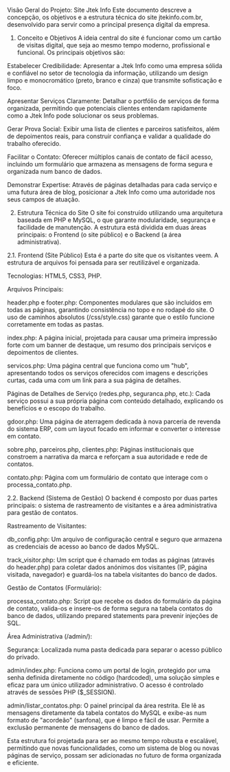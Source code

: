 Visão Geral do Projeto: Site Jtek Info
Este documento descreve a concepção, os objetivos e a estrutura técnica do site jtekinfo.com.br, desenvolvido para servir como a principal presença digital da empresa.

1. Conceito e Objetivos
A ideia central do site é funcionar como um cartão de visitas digital, que seja ao mesmo tempo moderno, profissional e funcional. Os principais objetivos são:

Estabelecer Credibilidade: Apresentar a Jtek Info como uma empresa sólida e confiável no setor de tecnologia da informação, utilizando um design limpo e monocromático (preto, branco e cinza) que transmite sofisticação e foco.

Apresentar Serviços Claramente: Detalhar o portfólio de serviços de forma organizada, permitindo que potenciais clientes entendam rapidamente como a Jtek Info pode solucionar os seus problemas.

Gerar Prova Social: Exibir uma lista de clientes e parceiros satisfeitos, além de depoimentos reais, para construir confiança e validar a qualidade do trabalho oferecido.

Facilitar o Contato: Oferecer múltiplos canais de contato de fácil acesso, incluindo um formulário que armazena as mensagens de forma segura e organizada num banco de dados.

Demonstrar Expertise: Através de páginas detalhadas para cada serviço e uma futura área de blog, posicionar a Jtek Info como uma autoridade nos seus campos de atuação.

2. Estrutura Técnica do Site
O site foi construído utilizando uma arquitetura baseada em PHP e MySQL, o que garante modularidade, segurança e facilidade de manutenção. A estrutura está dividida em duas áreas principais: o Frontend (o site público) e o Backend (a área administrativa).

2.1. Frontend (Site Público)
Esta é a parte do site que os visitantes veem. A estrutura de arquivos foi pensada para ser reutilizável e organizada.

Tecnologias: HTML5, CSS3, PHP.

Arquivos Principais:

header.php e footer.php: Componentes modulares que são incluídos em todas as páginas, garantindo consistência no topo e no rodapé do site. O uso de caminhos absolutos (/css/style.css) garante que o estilo funcione corretamente em todas as pastas.

index.php: A página inicial, projetada para causar uma primeira impressão forte com um banner de destaque, um resumo dos principais serviços e depoimentos de clientes.

servicos.php: Uma página central que funciona como um "hub", apresentando todos os serviços oferecidos com imagens e descrições curtas, cada uma com um link para a sua página de detalhes.

Páginas de Detalhes de Serviço (redes.php, seguranca.php, etc.): Cada serviço possui a sua própria página com conteúdo detalhado, explicando os benefícios e o escopo do trabalho.

gdoor.php: Uma página de aterragem dedicada à nova parceria de revenda do sistema ERP, com um layout focado em informar e converter o interesse em contato.

sobre.php, parceiros.php, clientes.php: Páginas institucionais que constroem a narrativa da marca e reforçam a sua autoridade e rede de contatos.

contato.php: Página com um formulário de contato que interage com o processa_contato.php.

2.2. Backend (Sistema de Gestão)
O backend é composto por duas partes principais: o sistema de rastreamento de visitantes e a área administrativa para gestão de contatos.

Rastreamento de Visitantes:

db_config.php: Um arquivo de configuração central e seguro que armazena as credenciais de acesso ao banco de dados MySQL.

track_visitor.php: Um script que é chamado em todas as páginas (através do header.php) para coletar dados anónimos dos visitantes (IP, página visitada, navegador) e guardá-los na tabela visitantes do banco de dados.

Gestão de Contatos (Formulário):

processa_contato.php: Script que recebe os dados do formulário da página de contato, valida-os e insere-os de forma segura na tabela contatos do banco de dados, utilizando prepared statements para prevenir injeções de SQL.

Área Administrativa (/admin/):

Segurança: Localizada numa pasta dedicada para separar o acesso público do privado.

admin/index.php: Funciona como um portal de login, protegido por uma senha definida diretamente no código (hardcoded), uma solução simples e eficaz para um único utilizador administrativo. O acesso é controlado através de sessões PHP ($_SESSION).

admin/listar_contatos.php: O painel principal da área restrita. Ele lê as mensagens diretamente da tabela contatos do MySQL e exibe-as num formato de "acordeão" (sanfona), que é limpo e fácil de usar. Permite a exclusão permanente de mensagens do banco de dados.

Esta estrutura foi projetada para ser ao mesmo tempo robusta e escalável, permitindo que novas funcionalidades, como um sistema de blog ou novas páginas de serviço, possam ser adicionadas no futuro de forma organizada e eficiente.

